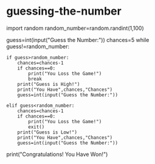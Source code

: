 # guessing-the-number
import random
random_number=random.randint(1,100)

guess=int(input("Guess the Number:"))
chances=5
while guess!=random_number:

    if guess>random_number:
        chances=chances-1
        if chances==0:
            print("You Loss the Game!")
            break
        print("Guess is High!")
        print("You Have",chances,"Chances")
        guess=int(input("Guess the Number:"))

    elif guess<random_number:
        chances=chances-1
        if chances==0:
            print("You Loss the Game!")
            exit()
        print("Guess is Low!")
        print("You Have",chances,"Chances")
        guess=int(input("Guess the Number:"))
print("Congratulations! You Have Won!")


